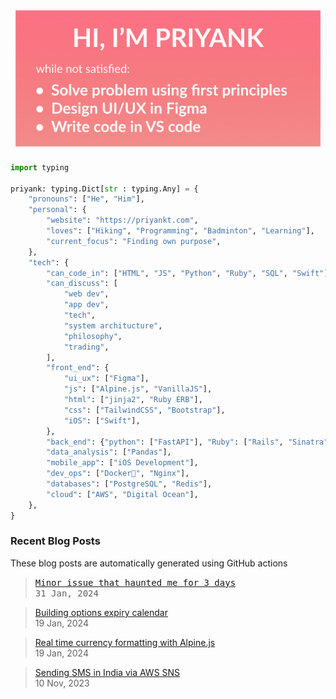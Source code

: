 <img src="https://github.com/priyankt/priyankt/blob/main/profile-header.jpg" alt="Priyank GitHub profile README header image">

```python
import typing

priyank: typing.Dict[str : typing.Any] = {
    "pronouns": ["He", "Him"],
    "personal": {
        "website": "https://priyankt.com",
        "loves": ["Hiking", "Programming", "Badminton", "Learning"],
        "current_focus": "Finding own purpose",
    },
    "tech": {
        "can_code_in": ["HTML", "JS", "Python", "Ruby", "SQL", "Swift"],
        "can_discuss": [
            "web dev",
            "app dev",
            "tech",
            "system architucture",
            "philosophy",
            "trading",
        ],
        "front_end": {
            "ui_ux": ["Figma"],
            "js": ["Alpine.js", "VanillaJS"],
            "html": ["jinja2", "Ruby ERB"],
            "css": ["TailwindCSS", "Bootstrap"],
            "iOS": ["Swift"],
        },
        "back_end": {"python": ["FastAPI"], "Ruby": ["Rails", "Sinatra"]},
        "data_analysis": ["Pandas"],
        "mobile_app": ["iOS Development"],
        "dev_ops": ["Docker🐳", "Nginx"],
        "databases": ["PostgreSQL", "Redis"],
        "cloud": ["AWS", "Digital Ocean"],
    },
}
```
### Recent Blog Posts
These blog posts are automatically generated using GitHub actions

<!-- BLOG_START -->
><samp>[Minor issue that haunted me for 3 days](https://priyankt.github.io/posts/fastapi-query-param-caching-issue/)</samp> <br>
><samp>31 Jan, 2024</samp>

>[Building options expiry calendar](https://priyankt.github.io/posts/building-expiry-calendar/) <br>
>19 Jan, 2024

>[Real time currency formatting with Alpine.js](https://priyankt.github.io/posts/real-time-currency-formatting-alpine-js/) <br>
>19 Jan, 2024

>[Sending SMS in India via AWS SNS](https://priyankt.github.io/posts/sending-sms-aws-sns/) <br>
>10 Nov, 2023

<!-- BLOG_END -->
